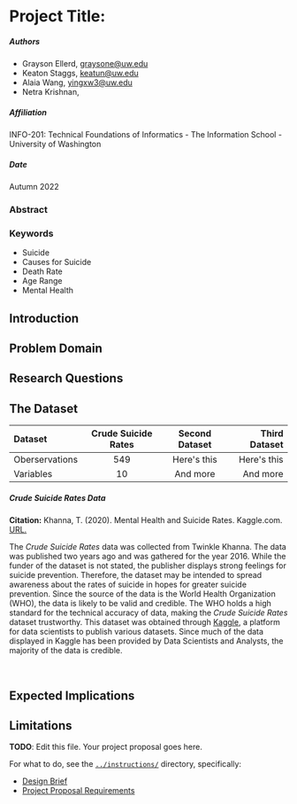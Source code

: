 # Project Title:
##### Authors
* Grayson Ellerd, graysone@uw.edu
* Keaton Staggs, keatun@uw.edu
* Alaia Wang, yingxw3@uw.edu
* Netra Krishnan,

##### Affiliation
 INFO-201: Technical Foundations of Informatics - The Information School - University of Washington

##### Date
Autumn 2022

### Abstract


### Keywords
- Suicide
- Causes for Suicide
- Death Rate
- Age Range
- Mental Health

## Introduction

## Problem Domain

## Research Questions

## The Dataset
| Dataset      | Crude Suicide Rates | Second Dataset     | Third Dataset     |
| :---        |    :----:   |          :---: |           ---: |
| Oberservations      | 549       | Here's this   | Here's this   |
| Variables   | 10        | And more      |And more      |

##### Crude Suicide Rates Data

**Citation:**
Khanna, T. (2020). Mental Health and Suicide Rates. Kaggle.com. [URL.](https://www.kaggle.com/datasets/twinkle0705/mental-health-and-suicide-rates?select=Crude+suicide+rates.csv)

The _Crude Suicide Rates_ data was collected from Twinkle Khanna. The data was published two years ago and was gathered for the year 2016. While the funder of the dataset is not stated, the publisher displays strong feelings for suicide prevention. Therefore, the dataset may be intended to spread awareness about the rates of suicide in hopes for greater suicide prevention. Since the source of the data is the World Health Organization (WHO), the data is likely to be valid and credible. The WHO holds a high standard for the technical accuracy of data, making the _Crude Suicide Rates_ dataset trustworthy. This dataset was obtained through [Kaggle](https://www.kaggle.com/), a platform for data scientists to publish various datasets. Since much of the data displayed in Kaggle has been provided by Data Scientists and Analysts, the majority of the data is credible.


‌
## Expected Implications

## Limitations









**TODO**: Edit this file. Your project proposal goes here.

For what to do, see the [`../instructions/`](../instructions/) directory, specifically:

* [Design Brief](../instructions/project-design-brief.pdf)
* [Project Proposal Requirements](../instructions/p01-proposal-requirements.md)
